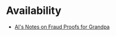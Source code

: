 # Availability

* [Al's Notes on Fraud Proofs for Grandpa](https://hackmd.io/V-eHMpMLQN6jZn0yvGNbCA#)
